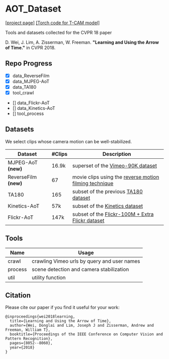 # AOT_Dataset
[[project page]](http://aot.csail.mit.edu/)
[[Torch code for T-CAM model]](https://github.com/donglaiw/AoT_TCAM)

Tools and datasets collected for the CVPR 18 paper

D. Wei, J. Lim, A. Zisserman, W. Freeman.
<b>"Learning and Using the Arrow of Time."</b>
in CVPR 2018. 

## Repo Progress
- [x] data_ReverseFilm
- [x] data_MJPEG-AoT
- [x] data_TA180
- [x] tool_crawl
- [] data_Flickr-AoT
- [] data_Kinetics-AoT
- [] tool_process

## Datasets
We select clips whose camera motion can be well-stabilized.

| Dataset      | #Clips |  Description |
| -----------  | ------ |   ------     | 
| MJPEG-AoT <b>(new)</b>    | 16.9k  | superset of the [Vimeo-90K dataset](https://github.com/anchen1011/toflow/)           |
| ReverseFilm <b>(new)</b>  | 67     | movie clips using the [reverse motion filming technique](https://en.wikipedia.org/wiki/Reverse_motion) |
| TA180        | 165    | subset of the previous [TA180 dataset](http://www.robots.ox.ac.uk/~vgg/data/arrow/)               |
| Kinetics-AoT | 57k    | subset of the [Kinetics dataset](https://deepmind.com/research/open-source/open-source-datasets/kinetics/) |
| Flickr-AoT   | 147k   | subset of the [Flickr-100M + Extra Flickr dataset](http://carlvondrick.com/tinyvideo/)|

## Tools
| Name         | Usage |
| -----------  | ------ |
| crawl        | crawling Vimeo urls by query and user names |
| process  | scene detection and camera stabilization    |
| util   | utility function   |

## Citation
Please cite our paper if you find it useful for your work:
```
@inproceedings{wei2018learning,
  title={Learning and Using the Arrow of Time},
  author={Wei, Donglai and Lim, Joseph J and Zisserman, Andrew and Freeman, William T},
  booktitle={Proceedings of the IEEE Conference on Computer Vision and Pattern Recognition},
  pages={8052--8060},
  year={2018}
}
```


